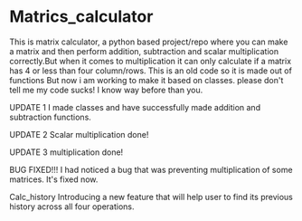# Matrics_calculator
This is matrix calculator, a python based project/repo where you can make a matrix and then perform addition, subtraction and scalar multiplication correctly.But when it comes to 
multiplication it can only calculate if a matrix has 4 or less than four column/rows.
This is an old code so it is made out of functions But now i am working to make it based on classes.
please don't tell me my code sucks! I know way before than you.


UPDATE 1 
I made classes and have successfully made addition and subtraction functions.

UPDATE  2
Scalar multiplication done! 

UPDATE 3
multiplication done! 

BUG FIXED!!! 
I had noticed a bug that was preventing multiplication of some matrices. It's fixed now. 

Calc_history
Introducing a new feature that will help user to find its previous history across all four operations.
